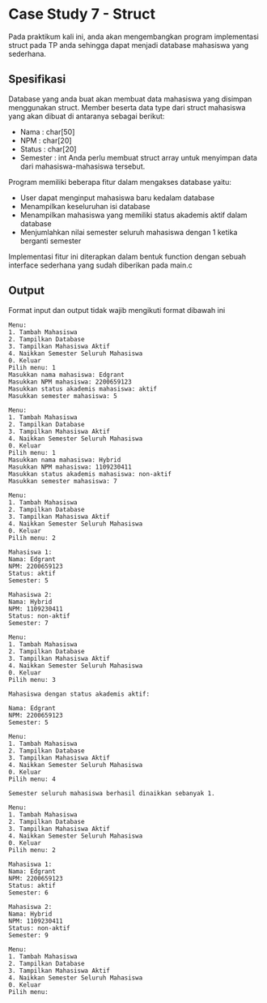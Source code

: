 # Case Study 7 - Struct

Pada praktikum kali ini, anda akan mengembangkan program implementasi struct pada TP anda sehingga dapat menjadi database mahasiswa yang sederhana.

## Spesifikasi

Database yang anda buat akan membuat data mahasiswa yang disimpan menggunakan struct. Member beserta data type dari struct mahasiswa yang akan dibuat di antaranya sebagai berikut:
- Nama : char\[50]
- NPM :  char\[20]
- Status : char\[20]
- Semester : int
Anda perlu membuat struct array untuk menyimpan data dari mahasiswa-mahasiswa tersebut.

Program memiliki beberapa fitur dalam mengakses database yaitu:
- User dapat menginput mahasiswa baru kedalam database
- Menampilkan keseluruhan isi database
- Menampilkan mahasiswa yang memiliki status akademis aktif dalam database
- Menjumlahkan nilai semester seluruh mahasiswa dengan 1 ketika berganti semester

Implementasi fitur ini  diterapkan dalam bentuk function dengan sebuah interface sederhana yang sudah diberikan pada main.c
## Output
Format input dan output tidak wajib mengikuti format dibawah ini

```
Menu:
1. Tambah Mahasiswa
2. Tampilkan Database
3. Tampilkan Mahasiswa Aktif
4. Naikkan Semester Seluruh Mahasiswa
0. Keluar
Pilih menu: 1
Masukkan nama mahasiswa: Edgrant
Masukkan NPM mahasiswa: 2200659123
Masukkan status akademis mahasiswa: aktif
Masukkan semester mahasiswa: 5

Menu:
1. Tambah Mahasiswa
2. Tampilkan Database
3. Tampilkan Mahasiswa Aktif
4. Naikkan Semester Seluruh Mahasiswa
0. Keluar
Pilih menu: 1
Masukkan nama mahasiswa: Hybrid
Masukkan NPM mahasiswa: 1109230411
Masukkan status akademis mahasiswa: non-aktif
Masukkan semester mahasiswa: 7

Menu:
1. Tambah Mahasiswa
2. Tampilkan Database
3. Tampilkan Mahasiswa Aktif
4. Naikkan Semester Seluruh Mahasiswa
0. Keluar
Pilih menu: 2

Mahasiswa 1:
Nama: Edgrant
NPM: 2200659123
Status: aktif
Semester: 5

Mahasiswa 2:
Nama: Hybrid
NPM: 1109230411
Status: non-aktif
Semester: 7

Menu:
1. Tambah Mahasiswa
2. Tampilkan Database
3. Tampilkan Mahasiswa Aktif
4. Naikkan Semester Seluruh Mahasiswa
0. Keluar
Pilih menu: 3

Mahasiswa dengan status akademis aktif:

Nama: Edgrant
NPM: 2200659123
Semester: 5

Menu:
1. Tambah Mahasiswa
2. Tampilkan Database
3. Tampilkan Mahasiswa Aktif
4. Naikkan Semester Seluruh Mahasiswa
0. Keluar
Pilih menu: 4

Semester seluruh mahasiswa berhasil dinaikkan sebanyak 1.

Menu:
1. Tambah Mahasiswa
2. Tampilkan Database
3. Tampilkan Mahasiswa Aktif
4. Naikkan Semester Seluruh Mahasiswa
0. Keluar
Pilih menu: 2

Mahasiswa 1:
Nama: Edgrant
NPM: 2200659123
Status: aktif
Semester: 6

Mahasiswa 2:
Nama: Hybrid
NPM: 1109230411
Status: non-aktif
Semester: 9

Menu:
1. Tambah Mahasiswa
2. Tampilkan Database
3. Tampilkan Mahasiswa Aktif
4. Naikkan Semester Seluruh Mahasiswa
0. Keluar
Pilih menu:
```
